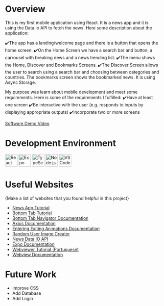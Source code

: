 # Overview

This is my first mobile application using React. It is a news app and it is using the Data.io API to fetch the news. Here some description about the application:

   ✔️The app has a landing/welcome page and there is a button that opens the home screen.
   ✔️On the Home Screen we have a search bar and button, a carrousel with breaking news and a news trending list.
   ✔️The menu shows the Home, Discover and Bookmarks Screens.
   ✔️The Discover Screen allows the user to search using a search bar and choosing between categories and countries.
   The bookmarks screen shows the bookmarked news. It is using Async Storage.

My purpose was learn about mobile development and meet some requirements. Here is some of the requirements I fulfilled:
   ✔️Have at least one screen
   ✔️Be interactive with the user (e.g. responds to inputs by displaying appropriate outputs)
   ✔️Incorporate two or more screens


[Software Demo Video](https://youtu.be/IFtQHV2CgYA)

# Development Environment

<!-- React -->
<img src="https://cdn.simpleicons.org/react/61DAFB" height="40" alt="React" />
<!-- Expo -->
<img src="https://avatars.githubusercontent.com/u/12504344?s=200&v=4" height="40" alt="Expo" />
<!-- TypeScript -->
<img src="https://cdn.simpleicons.org/typescript/3178C6" height="40" alt="TypeScript" />
<!-- Node.js -->
<img src="https://cdn.simpleicons.org/nodedotjs/339933" height="40" alt="Node.js" />
<!-- VS Code -->
<img src="https://api.iconify.design/mdi:visual-studio-code.svg" height="40" alt="VS Code" />

# Useful Websites

{Make a list of websites that you found helpful in this project}
* [News App Tutorial](https://www.youtube.com/watch?v=sKuC-ejnPgY)
* [Bottom Tab Tutorial](https://www.youtube.com/watch?v=GrLCS5ww030)
* [Bottom Tab Navigator Documentation](https://reactnavigation.org/docs/bottom-tab-navigator/)
* [Axios Documentation](https://axios-http.com/docs/req_config)
* [Entering Exiting Animations Documentation](https://docs.swmansion.com/react-native-reanimated/docs/layout-animations/entering-exiting-animations/)
* [Random User Image Creator](https://xsgames.co/randomusers/)
* [News Data IO API](https://newsdata.io/)
* [Expo Documentation](https://docs.expo.dev/guides/environment-variables/)
* [Webviewer Tutorial (Portuguese)](https://www.youtube.com/watch?v=PPM1f-fBLVM)
* [Webview Documentation](https://docs.expo.dev/versions/latest/sdk/webview/)

# Future Work

* Improve CSS
* Add Database
* Add Login